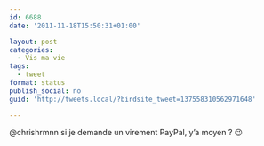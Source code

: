 ```yaml
---
id: 6688
date: '2011-11-18T15:50:31+01:00'

layout: post
categories:
  - Vis ma vie
tags:
  - tweet
format: status
publish_social: no
guid: 'http://tweets.local/?birdsite_tweet=137558310562971648'

---
```


@chrishrmnn si je demande un virement PayPal, y’a moyen ? 😉